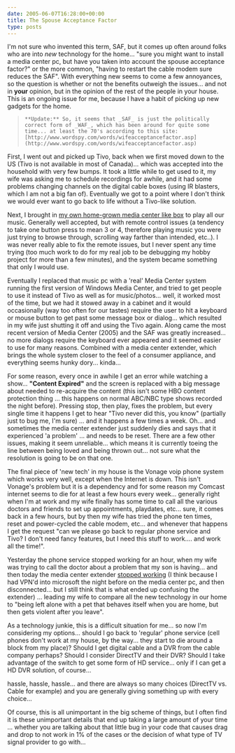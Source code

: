 ```yaml
---
date: 2005-06-07T16:28:00+00:00
title: The Spouse Acceptance Factor
type: posts
---
```

I'm not sure who invented this term, SAF, but it comes up often around folks who are into _new_ technology for the home... "sure you might want to install a media center pc, but have you taken into account the spouse acceptance factor?" or the more common, "having to restart the cable modem sure reduces the SAF". With everything new seems to come a few annoyances, so the question is whether or not the benefits outweigh the issues... and not in **your** opinion, but in the opinion of the rest of the people in your house. This is an ongoing issue for me, because I have a habit of picking up new gadgets for the home.

<blockquote dir="ltr" style="MARGIN-RIGHT: 0px">

    **Update:** So, it seems that _SAF_ is just the politically correct form of _WAF_, which has been around for quite some time... at least the 70's according to this site: [http://www.wordspy.com/words/wifeacceptancefactor.asp](http://www.wordspy.com/words/wifeacceptancefactor.asp)

</blockquote>

First, I went out and picked up Tivo, back when we first moved down to the US (Tivo is not available in most of Canada)... which was accepted into the household with very few bumps. It took a little while to get used to it, my wife was asking me to schedule recordings for awhile, and it had some problems changing channels on the digital cable boxes (using IR blasters, which I am not a big fan of). Eventually we got to a point where I don't think we would ever want to go back to life without a Tivo-like solution.

Next, I brought in [my own home-grown media center like box](http://www.duncanmackenzie.net/musicxp) to play all our music. Generally well accepted, but with remote control issues (a tendency to take one button press to mean 3 or 4, therefore playing music you were just trying to browse through, scrolling way farther than intended, etc..). I was never really able to fix the remote issues, but I never spent any time trying (too much work to do for my real job to be debugging my hobby project for more than a few minutes), and the system became something that only I would use.

Eventually I replaced that music pc with a 'real' Media Center system running the first version of Windows Media Center, and tried to get people to use it instead of Tivo as well as for music/photos... well, it worked most of the time, but we had it stowed away in a cabinet and it would occasionally (way too often for our tastes) require the user to hit a keyboard or mouse button to get past some message box or dialog... which resulted in my wife just shutting it off and using the Tivo again. Along came the most recent version of Media Center (2005) and the SAF was greatly increased... no more dialogs require the keyboard ever appeared and it seemed easier to use for many reasons. Combined with a media center extender, which brings the whole system closer to the feel of a consumer appliance, and everything seems hunky dory... kinda...

For some reason, every once in awhile I get an error while watching a show... **"Content Expired"** and the screen is replaced with a big message about needed to re-acquire the content (this isn't some HBO content protection thing ... this happens on normal ABC/NBC type shows recorded the night before). Pressing stop, then play, fixes the problem, but every single time it happens I get to hear "Tivo never did this, you know" (partially just to bug me, I'm sure) ... and it happens a few times a week. Oh... and sometimes the media center extender just suddenly dies and says that it experienced 'a problem' ... and needs to be reset. There are a few other issues, making it seem unreliable... which means it is currently toeing the line between being loved and being thrown out... not sure what the resolution is going to be on that one.

The final piece of 'new tech' in my house is the Vonage voip phone system which works very well, except when the Internet is down. This isn't Vonage's problem but it is a dependency and for some reason my Comcast internet seems to die for at least a few hours every week... generally right when I'm at work and my wife finally has some time to call all the various doctors and friends to set up appointments, playdates, etc... sure, it comes back in a few hours, but by then my wife has tried the phone ten times, reset and power-cycled the cable modem, etc... and whenever that happens I get the request "can we please go back to regular phone service and Tivo? I don't need fancy features, but I need this stuff to work.... and work all the time!".

Yesterday the phone service stopped working for an hour, when my wife was trying to call the doctor about a problem that my son is having... and then today the media center extender [stopped working](http://www.duncanmackenzie.net/images/VOICEATT.WAV) (I think because I had VPN'd into microsoft the night before on the media center pc, and then disconnected... but I still think that is what ended up confusing the extender) ... leading my wife to compare all the new technology in our home to "being left alone with a pet that behaves itself when you are home, but then gets violent after you leave".

As a technology junkie, this is a difficult situation for me... so now I'm considering my options... should I go back to 'regular' phone service (cell phones don't work at my house, by the way... they start to die around a block from my place)? Should I get digital cable and a DVR from the cable company perhaps? Should I consider DirectTV and their DVR? Should I take advantage of the switch to get some form of HD service... only if I can get a HD DVR solution, of course...

hassle, hassle, hassle... and there are always so many choices (DirectTV vs. Cable for example) and you are generally giving something up with every choice...

Of course, this is all unimportant in the big scheme of things, but I often find it is these unimportant details that end up taking a large amount of your time ... whether you are talking about that little bug in your code that causes drag and drop to not work in 1% of the cases or the decision of what type of TV signal provider to go with...
